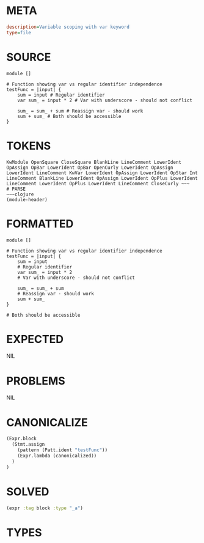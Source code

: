 # META
~~~ini
description=Variable scoping with var keyword
type=file
~~~
# SOURCE
~~~roc
module []

# Function showing var vs regular identifier independence
testFunc = |input| {
	sum = input # Regular identifier
	var sum_ = input * 2 # Var with underscore - should not conflict

	sum_ = sum_ + sum # Reassign var - should work
	sum + sum_ # Both should be accessible
}
~~~
# TOKENS
~~~text
KwModule OpenSquare CloseSquare BlankLine LineComment LowerIdent OpAssign OpBar LowerIdent OpBar OpenCurly LowerIdent OpAssign LowerIdent LineComment KwVar LowerIdent OpAssign LowerIdent OpStar Int LineComment BlankLine LowerIdent OpAssign LowerIdent OpPlus LowerIdent LineComment LowerIdent OpPlus LowerIdent LineComment CloseCurly ~~~
# PARSE
~~~clojure
(module-header)
~~~
# FORMATTED
~~~roc
module []

# Function showing var vs regular identifier independence
testFunc = |input| {
	sum = input
	# Regular identifier
	var sum_ = input * 2
	# Var with underscore - should not conflict

	sum_ = sum_ + sum
	# Reassign var - should work
	sum + sum_
}

# Both should be accessible
~~~
# EXPECTED
NIL
# PROBLEMS
NIL
# CANONICALIZE
~~~clojure
(Expr.block
  (Stmt.assign
    (pattern (Patt.ident "testFunc"))
    (Expr.lambda (canonicalized))
  )
)
~~~
# SOLVED
~~~clojure
(expr :tag block :type "_a")
~~~
# TYPES
~~~roc
~~~
